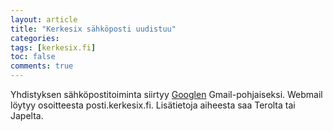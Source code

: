 ```yaml
---
layout: article
title: "Kerkesix sähköposti uudistuu"
categories:
tags: [kerkesix.fi]
toc: false
comments: true
---
```


Yhdistyksen sähköpostitoiminta siirtyy [Googlen](http://www.google.com)
Gmail-pohjaiseksi. Webmail löytyy osoitteesta posti.kerkesix.fi.
Lisätietoja aiheesta saa Terolta tai Japelta.
